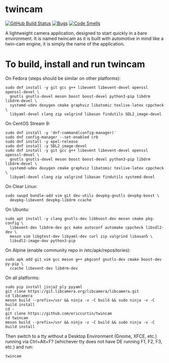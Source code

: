 # twincam

[![GitHub Build Status](https://github.com/inotify-tools/inotify-tools/workflows/build/badge.svg)](https://github.com/ericcurtin/twincam/actions)
[![Bugs](https://sonarcloud.io/api/project_badges/measure?project=ericcurtin_twincam&metric=bugs)](https://sonarcloud.io/summary/new_code?id=ericcurtin_twincam)
[![Code Smells](https://sonarcloud.io/api/project_badges/measure?project=ericcurtin_twincam&metric=code_smells)](https://sonarcloud.io/summary/new_code?id=ericcurtin_twincam)

A lightweight camera application, designed to start quickly in a bare
environment. It is named twincam as it is built with automotive in mind
like a twin-cam engine, it is simply the name of the application.

# To build, install and run twincam

On Fedora (steps should be similar on other platforms):

```
sudo dnf install -y git gcc g++ libevent libevent-devel openssl openssl-devel \
  gnutls gnutls-devel meson boost boost-devel python3-pip libdrm libdrm-devel \
  systemd-udev doxygen cmake graphviz libatomic texlive-latex cppcheck \
  libyaml-devel clang zip valgrind libasan findutils SDL2_image-devel
```

On CentOS Stream 9:

```
sudo dnf install -y 'dnf-command(config-manager)'
sudo dnf config-manager --set-enabled crb
sudo dnf install -y epel-release
sudo dnf install -y SDL2_image-devel
sudo dnf install -y git gcc g++ libevent libevent-devel openssl openssl-devel \
  gnutls gnutls-devel meson boost boost-devel python3-pip libdrm libdrm-devel \
  systemd-udev doxygen cmake graphviz libatomic texlive-latex cppcheck \
  libyaml-devel clang zip valgrind libasan findutils systemd-devel
```

On Clear Linux:

```
sudo swupd bundle-add vim git dev-utils devpkg-gnutls devpkg-boost \
  devpkg-libevent devpkg-libdrm ccache
```

On Ubuntu:

```
sudo apt install -y clang gnutls-dev libboost-dev meson cmake pkg-config \
  libevent-dev libdrm-dev gcc make autoconf automake cppcheck libsdl2-dev \
  meson vim libgtest-dev libyaml-dev curl zip valgrind libasan5 \
  libsdl2-image-dev python3-pip
```

On Alpine (enable community repo in /etc/apk/repositories):

```
sudo apk add git vim gcc meson g++ pkgconf gnutls-dev cmake boost-dev py-pip \
  ccache libevent-dev libdrm-dev
```

On all platforms:

```
sudo pip install jinja2 ply pyyaml
git clone https://git.libcamera.org/libcamera/libcamera.git
cd libcamera
meson build --prefix=/usr && ninja -v -C build && sudo ninja -v -C build install
cd -
git clone https://github.com/ericcurtin/twincam
cd twincam
meson build --prefix=/usr && ninja -v -C build && sudo ninja -v -C build install
```

Then switch to a tty without a Desktop Environment (Gnome, XFCE, etc.) running via
Ctrl+Alt+F? (whichever tty does not have DE running F1, F2, F3, etc.) and run:

```
twincam
```

